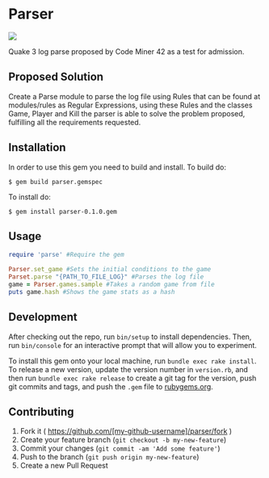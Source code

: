 # Parser

<a href="https://codeclimate.com/github/marclerodrigues/parser"><img src="https://codeclimate.com/github/marclerodrigues/parser/badges/gpa.svg" /></a>

Quake 3 log parse proposed by Code Miner 42 as a test for admission.

## Proposed Solution

Create a Parse module to parse the log file using Rules that can be found at modules/rules as Regular Expressions, using these Rules and the classes Game, Player and Kill the parser is able to solve the problem proposed, fulfilling all the requirements requested.

## Installation

In order to use this gem you need to build and install.
To build do:
```
$ gem build parser.gemspec
```

To install do:
```
$ gem install parser-0.1.0.gem
```

## Usage

```ruby
require 'parse' #Require the gem

Parser.set_game #Sets the initial conditions to the game
Parset.parse "{PATH_TO_FILE_LOG}" #Parses the log file
game = Parser.games.sample #Takes a random game from file
puts game.hash #Shows the game stats as a hash
```

## Development

After checking out the repo, run `bin/setup` to install dependencies. Then, run `bin/console` for an interactive prompt that will allow you to experiment.

To install this gem onto your local machine, run `bundle exec rake install`. To release a new version, update the version number in `version.rb`, and then run `bundle exec rake release` to create a git tag for the version, push git commits and tags, and push the `.gem` file to [rubygems.org](https://rubygems.org).

## Contributing

1. Fork it ( https://github.com/[my-github-username]/parser/fork )
2. Create your feature branch (`git checkout -b my-new-feature`)
3. Commit your changes (`git commit -am 'Add some feature'`)
4. Push to the branch (`git push origin my-new-feature`)
5. Create a new Pull Request